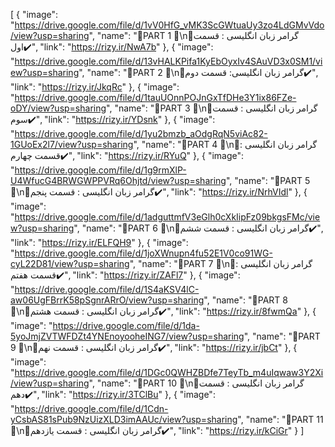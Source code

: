 [
  {
    "image": "https://drive.google.com/file/d/1vV0HfG_vMK3ScGWtuaUy3zo4LdGMvVdo/view?usp=sharing",
    "name": "📌PART 1 💯\n💠گرامر زبان انگلیسی : قسمت اول✔️",
    "link": "https://rizy.ir/NwA7b"
  },
  {
    "image": "https://drive.google.com/file/d/13vHALKPifa1KyEbOyxIv4SAuVD3x0SM1/view?usp=sharing",
    "name": "📌PART 2 💯\n💠گرامر زبان انگلیسی: قسمت دوم✔️",
    "link": "https://rizy.ir/JkqRc"
  },
  {
    "image": "https://drive.google.com/file/d/1tauUOnnPOJnGxTfDHe3Y1ix86FZe-oDY/view?usp=sharing",
    "name": "📌PART 3 💯\n💠گرامر زبان انگلیسی : قسمت سوم✔️",
    "link": "https://rizy.ir/YDsnk"
  },
  {
    "image": "https://drive.google.com/file/d/1yu2bmzb_aOdgRqN5viAc82-1GUoEx2l7/view?usp=sharing",
    "name": "📌PART 4 💯\n💠گرامر زبان انگلیسی : قسمت چهارم✔️",
    "link": "https://rizy.ir/RYuQ"
  },
  {
    "image": "https://drive.google.com/file/d/1g9rmXlP-U4WfucG4BRWGWPPVRq6Ohjtd/view?usp=sharing",
    "name": "📌PART 5 💯\n💠گرامر زبان انگلیسی : قسمت پنجم✔️",
    "link": "https://rizy.ir/NrhVIdl"
  },
  {
    "image": "https://drive.google.com/file/d/1adguttmfV3eGlh0cXkIipFz09bkgsFMc/view?usp=sharing",
    "name": "📌PART 6 💯\n💠گرامر زبان انگلیسی : قسمت ششم✔️",
    "link": "https://rizy.ir/ELFQH9"
  },
  {
    "image": "https://drive.google.com/file/d/1joXWnupn4fu52E1V0co91WG-cyL22D81/view?usp=sharing",
    "name": "📌PART 7 💯\n💠گرامر زبان انگلیسی : قسمت هفتم✔️",
    "link": "https://rizy.ir/ZAFl7"
  },
  {
    "image": "https://drive.google.com/file/d/1S4aKSV4lC-aw06UgFBrrK58pSgnrARrO/view?usp=sharing",
    "name": "📌PART 8 💯\n💠گرامر زبان انگلیسی : قسمت هشتم✔️",
    "link": "https://rizy.ir/8fwmQa"
  },
  {
    "image": "https://drive.google.com/file/d/1da-5yoJmjZVTWFDZt4YNEnoyooheING7/view?usp=sharing",
    "name": "📌PART 9 💯\n💠گرامر زبان انگلیسی : قسمت نهم✔️",
    "link": "https://rizy.ir/jbCt"
  },
  {
    "image": "https://drive.google.com/file/d/1DGc0QWHZBDfe7TeyTb_m4uIqwaw3Y2Xi/view?usp=sharing",
    "name": "📌PART 10 💯\n💠گرامر زبان انگلیسی : قسمت دهم✔️",
    "link": "https://rizy.ir/3TClBu"
  },
  {
    "image": "https://drive.google.com/file/d/1Cdn-yCsbAS81sPub9NzUizXLD3imAAUc/view?usp=sharing",
    "name": "📌PART 11 💯\n💠گرامر زبان انگلیسی : قسمت یازدهم✔️",
    "link": "https://rizy.ir/kCiGr"
  }
]
